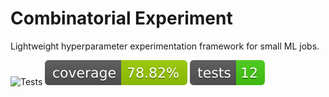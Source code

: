 # Combinatorial Experiment
Lightweight hyperparameter experimentation framework for small ML jobs.

![Tests](https://github.com/wbeardall/combinatorial-experiment/actions/workflows/tests.yml/badge.svg) ![Coverage](./.reports/coverage/badge.svg) [![Test count](./.reports/tests/badge.svg)](./.reports/tests/report.html)
